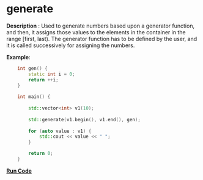 # generate
**Description** : Used to generate numbers based upon a generator function, and then, it assigns those values to the elements in the container in the range [first, last).
The generator function has to be defined by the user, and it is called successively for assigning the numbers.

**Example**:
```cpp
    int gen() { 
        static int i = 0; 
        return ++i; 
    } 
  
    int main() { 
         
        std::vector<int> v1(10); 
  
        std::generate(v1.begin(), v1.end(), gen); 
  
        for (auto value : v1) {
            std::cout << value << " ";
        }

        return 0; 
    } 
```
**[Run Code](https://rextester.com/UVF27948)**
